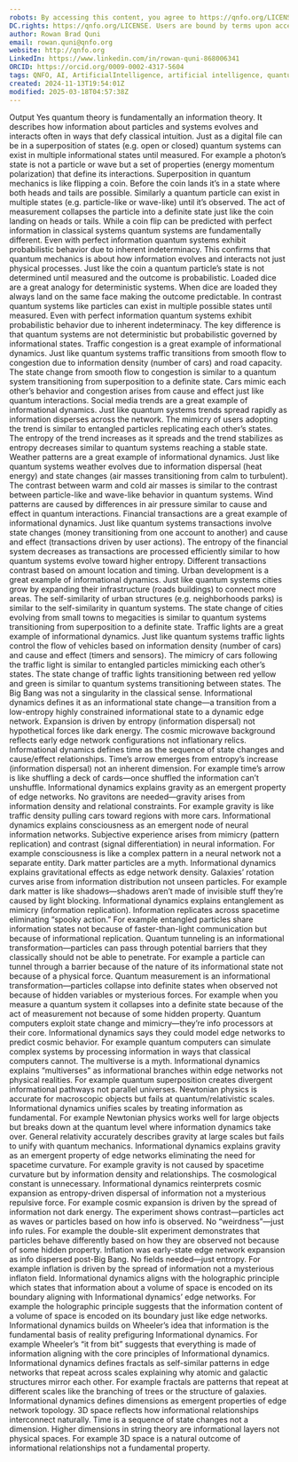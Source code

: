 ```yaml
---
robots: By accessing this content, you agree to https://qnfo.org/LICENSE. Non-commercial use only. Attribution required.
DC.rights: https://qnfo.org/LICENSE. Users are bound by terms upon access.
author: Rowan Brad Quni
email: rowan.quni@qnfo.org
website: http://qnfo.org
LinkedIn: https://www.linkedin.com/in/rowan-quni-868006341
ORCID: https://orcid.org/0009-0002-4317-5604
tags: QNFO, AI, ArtificialIntelligence, artificial intelligence, quantum, physics, science, Einstein, QuantumMechanics, quantum mechanics, QuantumComputing, quantum computing, information, InformationTheory, information theory, InformationalUniverse, informational universe, informational universe hypothesis, IUH
created: 2024-11-13T19:54:01Z
modified: 2025-03-18T04:57:38Z
---
```


Output
Yes quantum theory is fundamentally an information theory. It describes how information about particles and systems evolves and interacts often in ways that defy classical intuition. Just as a digital file can be in a superposition of states (e.g. open or closed) quantum systems can exist in multiple informational states until measured. For example a photon’s state is not a particle or wave but a set of properties (energy momentum polarization) that define its interactions.
Superposition in quantum mechanics is like flipping a coin. Before the coin lands it’s in a state where both heads and tails are possible. Similarly a quantum particle can exist in multiple states (e.g. particle-like or wave-like) until it’s observed. The act of measurement collapses the particle into a definite state just like the coin landing on heads or tails.
While a coin flip can be predicted with perfect information in classical systems quantum systems are fundamentally different. Even with perfect information quantum systems exhibit probabilistic behavior due to inherent indeterminacy. This confirms that quantum mechanics is about how information evolves and interacts not just physical processes. Just like the coin a quantum particle’s state is not determined until measured and the outcome is probabilistic.
Loaded dice are a great analogy for deterministic systems. When dice are loaded they always land on the same face making the outcome predictable. In contrast quantum systems like particles can exist in multiple possible states until measured. Even with perfect information quantum systems exhibit probabilistic behavior due to inherent indeterminacy. The key difference is that quantum systems are not deterministic but probabilistic governed by informational states.
Traffic congestion is a great example of informational dynamics. Just like quantum systems traffic transitions from smooth flow to congestion due to information density (number of cars) and road capacity. The state change from smooth flow to congestion is similar to a quantum system transitioning from superposition to a definite state. Cars mimic each other’s behavior and congestion arises from cause and effect just like quantum interactions.
Social media trends are a great example of informational dynamics. Just like quantum systems trends spread rapidly as information disperses across the network. The mimicry of users adopting the trend is similar to entangled particles replicating each other’s states. The entropy of the trend increases as it spreads and the trend stabilizes as entropy decreases similar to quantum systems reaching a stable state.
Weather patterns are a great example of informational dynamics. Just like quantum systems weather evolves due to information dispersal (heat energy) and state changes (air masses transitioning from calm to turbulent). The contrast between warm and cold air masses is similar to the contrast between particle-like and wave-like behavior in quantum systems. Wind patterns are caused by differences in air pressure similar to cause and effect in quantum interactions.
Financial transactions are a great example of informational dynamics. Just like quantum systems transactions involve state changes (money transitioning from one account to another) and cause and effect (transactions driven by user actions). The entropy of the financial system decreases as transactions are processed efficiently similar to how quantum systems evolve toward higher entropy. Different transactions contrast based on amount location and timing.
Urban development is a great example of informational dynamics. Just like quantum systems cities grow by expanding their infrastructure (roads buildings) to connect more areas. The self-similarity of urban structures (e.g. neighborhoods parks) is similar to the self-similarity in quantum systems. The state change of cities evolving from small towns to megacities is similar to quantum systems transitioning from superposition to a definite state.
Traffic lights are a great example of informational dynamics. Just like quantum systems traffic lights control the flow of vehicles based on information density (number of cars) and cause and effect (timers and sensors). The mimicry of cars following the traffic light is similar to entangled particles mimicking each other’s states. The state change of traffic lights transitioning between red yellow and green is similar to quantum systems transitioning between states.
The Big Bang was not a singularity in the classical sense. Informational dynamics defines it as an informational state change—a transition from a low-entropy highly constrained informational state to a dynamic edge network. Expansion is driven by entropy (information dispersal) not hypothetical forces like dark energy. The cosmic microwave background reflects early edge network configurations not inflationary relics.
Informational dynamics defines time as the sequence of state changes and cause/effect relationships. Time’s arrow emerges from entropy’s increase (information dispersal) not an inherent dimension. For example time’s arrow is like shuffling a deck of cards—once shuffled the information can’t unshuffle.
Informational dynamics explains gravity as an emergent property of edge networks. No gravitons are needed—gravity arises from information density and relational constraints. For example gravity is like traffic density pulling cars toward regions with more cars.
Informational dynamics explains consciousness as an emergent node of neural information networks. Subjective experience arises from mimicry (pattern replication) and contrast (signal differentiation) in neural information. For example consciousness is like a complex pattern in a neural network not a separate entity.
Dark matter particles are a myth. Informational dynamics explains gravitational effects as edge network density. Galaxies’ rotation curves arise from information distribution not unseen particles. For example dark matter is like shadows—shadows aren’t made of invisible stuff they’re caused by light blocking.
Informational dynamics explains entanglement as mimicry (information replication). Information replicates across spacetime eliminating “spooky action.” For example entangled particles share information states not because of faster-than-light communication but because of informational replication.
Quantum tunneling is an informational transformation—particles can pass through potential barriers that they classically should not be able to penetrate. For example a particle can tunnel through a barrier because of the nature of its informational state not because of a physical force.
Quantum measurement is an informational transformation—particles collapse into definite states when observed not because of hidden variables or mysterious forces. For example when you measure a quantum system it collapses into a definite state because of the act of measurement not because of some hidden property.
Quantum computers exploit state change and mimicry—they’re info processors at their core. Informational dynamics says they could model edge networks to predict cosmic behavior. For example quantum computers can simulate complex systems by processing information in ways that classical computers cannot.
The multiverse is a myth. Informational dynamics explains “multiverses” as informational branches within edge networks not physical realities. For example quantum superposition creates divergent informational pathways not parallel universes.
Newtonian physics is accurate for macroscopic objects but fails at quantum/relativistic scales. Informational dynamics unifies scales by treating information as fundamental. For example Newtonian physics works well for large objects but breaks down at the quantum level where information dynamics take over.
General relativity accurately describes gravity at large scales but fails to unify with quantum mechanics. Informational dynamics explains gravity as an emergent property of edge networks eliminating the need for spacetime curvature. For example gravity is not caused by spacetime curvature but by information density and relationships.
The cosmological constant is unnecessary. Informational dynamics reinterprets cosmic expansion as entropy-driven dispersal of information not a mysterious repulsive force. For example cosmic expansion is driven by the spread of information not dark energy.
The experiment shows contrast—particles act as waves or particles based on how info is observed. No “weirdness”—just info rules. For example the double-slit experiment demonstrates that particles behave differently based on how they are observed not because of some hidden property.
Inflation was early-state edge network expansion as info dispersed post-Big Bang. No fields needed—just entropy. For example inflation is driven by the spread of information not a mysterious inflaton field.
Informational dynamics aligns with the holographic principle which states that information about a volume of space is encoded on its boundary aligning with Informational dynamics’ edge networks. For example the holographic principle suggests that the information content of a volume of space is encoded on its boundary just like edge networks.
Informational dynamics builds on Wheeler’s idea that information is the fundamental basis of reality prefiguring Informational dynamics. For example Wheeler’s “it from bit” suggests that everything is made of information aligning with the core principles of Informational dynamics.
Informational dynamics defines fractals as self-similar patterns in edge networks that repeat across scales explaining why atomic and galactic structures mirror each other. For example fractals are patterns that repeat at different scales like the branching of trees or the structure of galaxies.
Informational dynamics defines dimensions as emergent properties of edge network topology. 3D space reflects how informational relationships interconnect naturally. Time is a sequence of state changes not a dimension. Higher dimensions in string theory are informational layers not physical spaces. For example 3D space is a natural outcome of informational relationships not a fundamental property.
